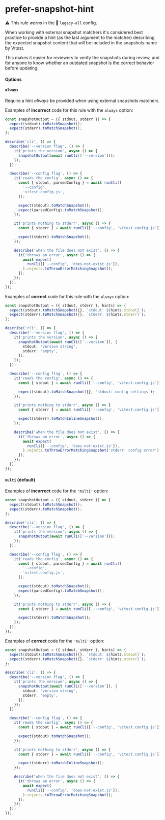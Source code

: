 # prefer-snapshot-hint

⚠️ This rule _warns_ in the 💾 `legacy-all` config.

<!-- end auto-generated rule header -->

When working with external snapshot matchers it's considered best practice to
provide a hint (as the last argument to the matcher) describing the expected
snapshot content that will be included in the snapshots name by Vitest.

This makes it easier for reviewers to verify the snapshots during review, and
for anyone to know whether an outdated snapshot is the correct behavior before
updating.

#### Options

#### `always`

Require a hint _always_ be provided when using external snapshots matchers.

Examples of **incorrect** code for this rule with the `always` option:

```ts
const snapshotOutput = ({ stdout, stderr }) => {
  expect(stdout).toMatchSnapshot();
  expect(stderr).toMatchSnapshot();
};

describe('cli', () => {
  describe('--version flag', () => {
    it('prints the version', async () => {
      snapshotOutput(await runCli(['--version']));
    });
  });

  describe('--config flag', () => {
    it('reads the config', async () => {
      const { stdout, parsedConfig } = await runCli([
        '--config',
        'vitest.config.js',
      ]);

      expect(stdout).toMatchSnapshot();
      expect(parsedConfig).toMatchSnapshot();
    });

    it('prints nothing to stderr', async () => {
      const { stderr } = await runCli(['--config', 'vitest.config.js']);

      expect(stderr).toMatchSnapshot();
    });

    describe('when the file does not exist', () => {
      it('throws an error', async () => {
        await expect(
          runCli(['--config', 'does-not-exist.js']),
        ).rejects.toThrowErrorMatchingSnapshot();
      });
    });
  });
});
```


Examples of **correct** code for this rule with the `always` option:

```ts
const snapshotOutput = ({ stdout, stderr }, hints) => {
  expect(stdout).toMatchSnapshot({}, `stdout: ${hints.stdout}`);
  expect(stderr).toMatchSnapshot({}, `stderr: ${hints.stderr}`);
};

describe('cli', () => {
  describe('--version flag', () => {
    it('prints the version', async () => {
      snapshotOutput(await runCli(['--version']), {
        stdout: 'version string',
        stderr: 'empty',
      });
    });
  });

  describe('--config flag', () => {
    it('reads the config', async () => {
      const { stdout } = await runCli(['--config', 'vitest.config.js']);

      expect(stdout).toMatchSnapshot({}, 'stdout: config settings');
    });

    it('prints nothing to stderr', async () => {
      const { stderr } = await runCli(['--config', 'vitest.config.js']);

      expect(stderr).toMatchInlineSnapshot();
    });

    describe('when the file does not exist', () => {
      it('throws an error', async () => {
        await expect(
          runCli(['--config', 'does-not-exist.js']),
        ).rejects.toThrowErrorMatchingSnapshot('stderr: config error');
      });
    });
  });
});
```


#### `multi` (default)

Examples of **incorrect** code for the `'multi'` option:

```ts
const snapshotOutput = ({ stdout, stderr }) => {
  expect(stdout).toMatchSnapshot();
  expect(stderr).toMatchSnapshot();
};

describe('cli', () => {
  describe('--version flag', () => {
    it('prints the version', async () => {
      snapshotOutput(await runCli(['--version']));
    });
  });

  describe('--config flag', () => {
    it('reads the config', async () => {
      const { stdout, parsedConfig } = await runCli([
        '--config',
        'vitest.config.js',
      ]);

      expect(stdout).toMatchSnapshot();
      expect(parsedConfig).toMatchSnapshot();
    });

    it('prints nothing to stderr', async () => {
      const { stderr } = await runCli(['--config', 'vitest.config.js']);

      expect(stderr).toMatchSnapshot();
    });
  });
});
```

Examples of **correct** code for the `'multi'` option:

```ts
const snapshotOutput = ({ stdout, stderr }, hints) => {
  expect(stdout).toMatchSnapshot({}, `stdout: ${hints.stdout}`);
  expect(stderr).toMatchSnapshot({}, `stderr: ${hints.stderr}`);
};

describe('cli', () => {
  describe('--version flag', () => {
    it('prints the version', async () => {
      snapshotOutput(await runCli(['--version']), {
        stdout: 'version string',
        stderr: 'empty',
      });
    });
  });

  describe('--config flag', () => {
    it('reads the config', async () => {
      const { stdout } = await runCli(['--config', 'vitest.config.js']);

      expect(stdout).toMatchSnapshot();
    });

    it('prints nothing to stderr', async () => {
      const { stderr } = await runCli(['--config', 'vitest.config.js']);

      expect(stderr).toMatchInlineSnapshot();
    });

    describe('when the file does not exist', () => {
      it('throws an error', async () => {
        await expect(
          runCli(['--config', 'does-not-exist.js']),
        ).rejects.toThrowErrorMatchingSnapshot();
      });
    });
  });
});
```
